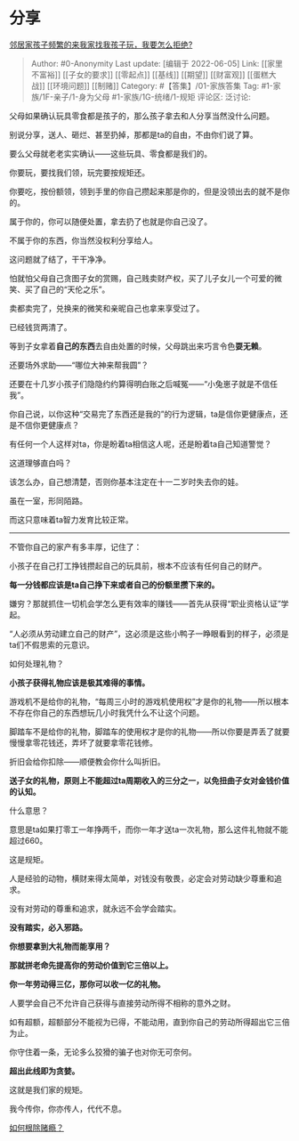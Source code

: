 # 分享
[邻居家孩子频繁的来我家找我孩子玩，我要怎么拒绝?](https://www.zhihu.com/question/443836030/answer/2514951420)

> Author: #0-Anonymity
> Last update: [编辑于 2022-06-05]
> Link: [[家里不富裕]] [[子女的要求]] [[零起点]] [[基线]] [[期望]] [[财富观]] [[蛋糕大战]] [[环境问题]] [[制赌]]
> Category: #【答集】/01-家族答集
> Tag: #1-家族/1F-亲子/1-身为父母 #1-家族/1G-统绪/1-规矩
> 评论区:
> 泛讨论:

父母如果确认玩具零食都是孩子的，那么孩子拿去和人分享当然没什么问题。

别说分享，送人、砸烂、甚至扔掉，那都是ta的自由，不由你们说了算。

要么父母就老老实实确认——这些玩具、零食都是我们的。

你要玩，要找我们领，玩完要按规矩还。

你要吃，按份额领，领到手里的你自己攒起来那是你的，但是没领出去的就不是你的。

属于你的，你可以随便处置，拿去扔了也就是你自己没了。

不属于你的东西，你当然没权利分享给人。

这问题就了结了，干干净净。

怕就怕父母自己贪图子女的赏赐，自己贱卖财产权，买了儿子女儿一个可爱的微笑、买了自己的“天伦之乐”。

卖都卖完了，兑换来的微笑和亲昵自己也拿来享受过了。

已经钱货两清了。

等到子女拿着**自己的东西**去自由处置的时候，父母跳出来巧言令色**耍无赖**。

还要场外求助——“哪位大神来帮我圆”？

还要在十几岁小孩子们隐隐约约算得明白账之后喊冤——“小兔崽子就是不信任我”。

你自己说，以你这种“交易完了东西还是我的”的行为逻辑，ta是信你更健康点，还是不信你更健康点？

有任何一个人这样对ta，你是盼着ta相信这人呢，还是盼着ta自己知道警觉？

这道理够直白吗？

该怎么办，自己想清楚，否则你基本注定在十一二岁时失去你的娃。

虽在一室，形同陌路。

而这只意味着ta智力发育比较正常。

---

不管你自己的家产有多丰厚，记住了：

小孩子在自己打工挣钱攒起自己的玩具前，根本不应该有任何自己的财产。

**每一分钱都应该是ta自己挣下来或者自己的份额里攒下来的。**

嫌穷？那就抓住一切机会学怎么更有效率的赚钱——首先从获得“职业资格认证”学起。

“人必须从劳动建立自己的财产”，这必须是这些小鸭子一睁眼看到的样子，必须是ta们不假思索的元意识。

如何处理礼物？

**小孩子获得礼物应该是极其难得的事情。**

游戏机不是给你的礼物，“每周三小时的游戏机使用权”才是你的礼物——所以根本不存在你自己的东西想玩几小时我凭什么不让这个问题。

脚踏车不是给你的礼物，脚踏车的使用权才是你的礼物——所以你要是弄丢了就要慢慢拿零花钱还，弄坏了就要拿零花钱修。

折旧会给你扣除——顺便教会你什么叫折旧。

**送子女的礼物，原则上不能超过ta周期收入的三分之一，以免扭曲子女对金钱价值的认知。**

什么意思？

意思是ta如果打零工一年挣两千，而你一年才送ta一次礼物，那么这件礼物就不能超过660。

这是规矩。

人是经验的动物，横财来得太简单，对钱没有敬畏，必定会对劳动缺少尊重和追求。

没有对劳动的尊重和追求，就永远不会学会踏实。

**没有踏实，必入邪路。**

**你想要拿到大礼物而能享用？**

**那就拼老命先提高你的劳动价值到它三倍以上。**

**你一年劳动得三亿，那你可以收一亿的礼物。**

人要学会自己不允许自己获得与直接劳动所得不相称的意外之财。

如有超额，超额部分不能视为已得，不能动用，直到你自己的劳动所得超出它三倍为止。

你守住着一条，无论多么狡猾的骗子也对你无可奈何。

**超出此线即为贪婪。**

这就是我们家的规矩。

我今传你，你亦传人，代代不息。

[如何根除赌瘾？](https://www.zhihu.com/question/308289812/answer/1817707442)

